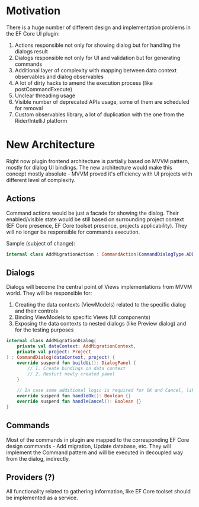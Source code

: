 # Motivation

There is a huge number of different design and implementation problems in the EF Core UI plugin:

1. Actions responsible not only for showing dialog but for handling the dialogs result
2. Dialogs responsible not only for UI and validation but for generating commands
3. Additional layer of complexity with mapping between data context observables and dialog observables
4. A lot of dirty hacks to amend the execution process (like postCommandExecute)
5. Unclear threading usage
6. Visible number of deprecated APIs usage, some of them are scheduled for removal 
7. Custom observables library, a lot of duplication with the one from the Rider/IntelliJ platform

# New Architecture

Right now plugin frontend architecture is partially based on MVVM pattern, mostly for dialog UI bindings.
The new architecture would make this concept mostly absolute - MVVM proved it's efficiency with UI projects with
different level of complexity.

## Actions

Command actions would be just a facade for showing the dialog. Their enabled/visible state would be still based on
surrounding project context (EF Core presence, EF Core toolset presence, projects applicability). They will no longer
be responsible for commands execution.

Sample (subject of change):
```kotlin
internal class AddMigrationAction : CommandAction(CommandDialogType.ADD_MIGRATION)
```

## Dialogs

Dialogs will become the central point of Views implementations from MVVM world. They will be responsible for:
1. Creating the data contexts (ViewModels) related to the specific dialog and their controls
2. Binding ViewModels to specific Views (UI components)
3. Exposing the data contexts to nested dialogs (like Preview dialog) and for the testing purposes

```kotlin
internal class AddMigrationDialog(
    private val dataContext: AddMigrationContext, 
    private val project: Project
) : CommandDialog(dataContext, project) {
    override suspend fun buildUi(): DialogPanel {
        // 1. Create bindings on data context
        // 2. Resturt newly created panel
    }
    
    // In case some additional logic is required for OK and Cancel, like dangerous action confirmation
    override suspend fun handleOk(): Boolean {}
    override suspend fun handleCancel(): Boolean {}
}
```

## Commands

Most of the commands in plugin are mapped to the corresponding EF Core design commands - Add migration, Update database,
etc. They will implement the Command pattern and will be executed in decoupled way from the dialog, indirectly.

## Providers (?)

All functionality related to gathering information, like EF Core toolset should be implemented as a service.